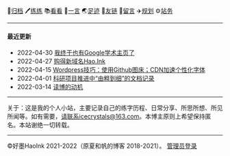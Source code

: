 <link rel="shortcut icon" type="image/x-icon" href="favicon.ico">

📁[归档](/posts/日常.md) 🖊️[练练](/posts/练字.md) 📚[看看](/posts/书影音.md) 🧡[一言](/posts/yiyan.md) 🌏[足迹](/posts/足迹.md) 🔗[友链](/posts/友链.md) 📓[留言](/posts/留言.md) ✈️[规划](/posts/规划.md) ⚙️[站务](/posts/建站史.md)
 


---

<!-- <img src="/assets/tumblr_b769b1312c2d0159793e9cae5da156bb_09cb7a69_500.webp" width="400"> -->

#### 最近更新

- 2022-04-30 [我终于也有Google学术主页了](/posts/richang/2022_04_30)
- 2022-04-27 [购得新域名Hao.Ink](/posts/richang/2022_04_27)
- 2022-04-15 [Wordpress技巧：使用Github图床；CDN加速个性化字体](/posts/richang/2022_04_15)
- 2022-04-01 [科研项目推进中“由粗到细”的文档记录](/posts/richang/2022_04_01)
- 2022-03-14 [读博的动机](/posts/richang/2022_03_14)

---
关于：这是我的个人小站，主要记录自己的练字历程、日常分享、所思所想、所见所闻等。如有需要，请联系icecrystals@163.com。本博主原则上希望保持匿名。本站谢绝一切转载。

---

 ©好墨HaoInk 2021-2022（原夏和帆的博客 2018-2021）。 [管理员登录](https://github.com/xiangshuink/xiangshuink.github.io)

